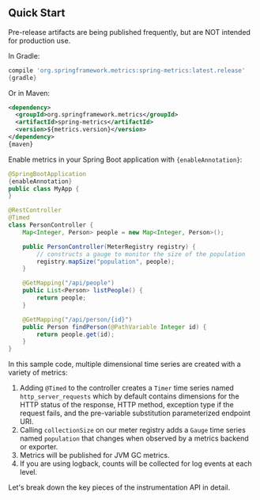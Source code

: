 ## Quick Start

Pre-release artifacts are being published frequently, but are NOT intended for production use.

In Gradle:

```groovy
compile 'org.springframework.metrics:spring-metrics:latest.release'
{gradle}
```

Or in Maven:

```xml
<dependency>
  <groupId>org.springframework.metrics</groupId>
  <artifactId>spring-metrics</artifactId>
  <version>${metrics.version}</version>
</dependency>
{maven}
```

Enable metrics in your Spring Boot application with `{enableAnnotation}`:

```java
@SpringBootApplication
{enableAnnotation}
public class MyApp {
}

@RestController
@Timed
class PersonController {
    Map<Integer, Person> people = new Map<Integer, Person>();

    public PersonController(MeterRegistry registry) {
        // constructs a gauge to monitor the size of the population
        registry.mapSize("population", people);
    }

    @GetMapping("/api/people")
    public List<Person> listPeople() {
        return people;
    }

    @GetMapping("/api/person/{id}")
    public Person findPerson(@PathVariable Integer id) {
        return people.get(id);
    }
}
```

In this sample code, multiple dimensional time series are created with a variety of metrics:

1. Adding `@Timed` to the controller creates a `Timer` time series named `http_server_requests` which
by default contains dimensions for the HTTP status of the response, HTTP method, exception type if the request fails,
and the pre-variable substitution parameterized endpoint URI.
2. Calling `collectionSize` on our meter registry adds a `Gauge` time series named `population` that
changes when observed by a metrics backend or exporter.
3. Metrics will be published for JVM GC metrics.
4. If you are using logback, counts will be collected for log events at each level.

Let's break down the key pieces of the instrumentation API in detail.
